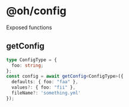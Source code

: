# @oh/config

Exposed functions

## getConfig

```ts
type ConfigType = {
  foo: string;
};
const config = await getConfig<ConfigType>({
  defaults: { foo: "faa" },
  values?: { foo: "fii" },
  fileName?: 'something.yml'
});
```
